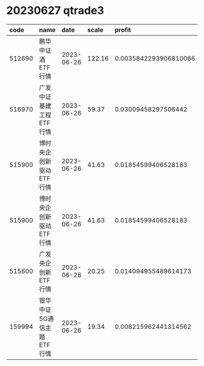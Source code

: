 
# 20230627 qtrade3
 | code | name | date | scale | profit | pattern | success_rate | success_cnt | fund_cnt | 
 | :----- | :----- | :----- | :----- | :----- | :----- | :----- | :----- | :----- | 
 | 512690 | 鹏华中证酒ETF行情 | 2023-06-26 | 122.16 | 0.0035842293906810066 | 000011**** | 0.9285714285714286 | 13 | 14 | 
 | 516970 | 广发中证基建工程ETF行情 | 2023-06-26 | 59.37 | 0.03009458297506442 | 00001***** | 0.875 | 14 | 16 | 
 | 515900 | 博时央企创新驱动ETF行情 | 2023-06-26 | 41.63 | 0.01854599406528183 | 00001***** | 0.8518518518518519 | 23 | 27 | 
 | 515900 | 博时央企创新驱动ETF行情 | 2023-06-26 | 41.63 | 0.01854599406528183 | 000011**** | 0.8571428571428571 | 12 | 14 | 
 | 515600 | 广发央企创新ETF行情 | 2023-06-26 | 20.25 | 0.014094955489614173 | 000011**** | 0.8461538461538461 | 11 | 13 | 
 | 159994 | 银华中证5G通信主题ETF行情 | 2023-06-26 | 19.34 | 0.008215962441314562 | 001111**** | 0.9285714285714286 | 13 | 14 | 
